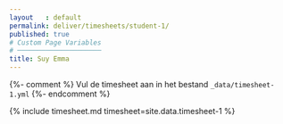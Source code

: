 ```yaml
---
layout   : default
permalink: deliver/timesheets/student-1/
published: true
# Custom Page Variables
# ─────────────────────
title: Suy Emma
---
```

{%- comment %}
Vul de timesheet aan in het bestand `_data/timesheet-1.yml`
{%- endcomment %}

{% include timesheet.md timesheet=site.data.timesheet-1 %}

